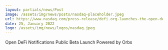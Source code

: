 ```yaml
---
layout: partials/news/Post
image: /assets/img/news/posts/nasdaq-placeholder.jpeg
url: https://www.nasdaq.com/press-release/defi.org-launches-the-open-defi-notification-protocol-powered-by-the-orbs-network
date: 25, January 2022
logo: /assets/img/news/logos/nasdaq.jpeg
---
```



Open DeFi Notifications Public Beta Launch Powered by Orbs